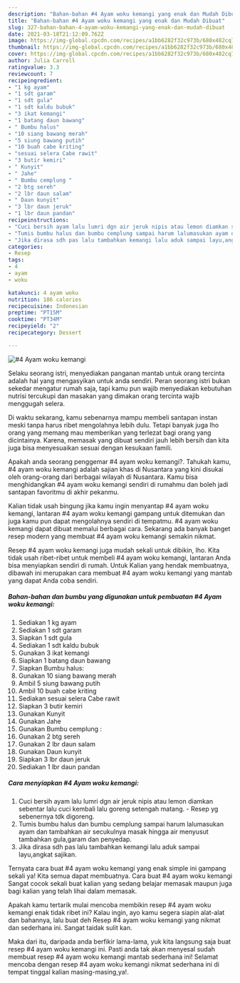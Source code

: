 ```yaml
---
description: "Bahan-bahan #4 Ayam woku kemangi yang enak dan Mudah Dibuat"
title: "Bahan-bahan #4 Ayam woku kemangi yang enak dan Mudah Dibuat"
slug: 327-bahan-bahan-4-ayam-woku-kemangi-yang-enak-dan-mudah-dibuat
date: 2021-03-18T21:12:09.762Z
image: https://img-global.cpcdn.com/recipes/a1bb6282f32c973b/680x482cq70/4-ayam-woku-kemangi-foto-resep-utama.jpg
thumbnail: https://img-global.cpcdn.com/recipes/a1bb6282f32c973b/680x482cq70/4-ayam-woku-kemangi-foto-resep-utama.jpg
cover: https://img-global.cpcdn.com/recipes/a1bb6282f32c973b/680x482cq70/4-ayam-woku-kemangi-foto-resep-utama.jpg
author: Julia Carroll
ratingvalue: 3.3
reviewcount: 7
recipeingredient:
- "1 kg ayam"
- "1 sdt garam"
- "1 sdt gula"
- "1 sdt kaldu bubuk"
- "3 ikat kemangi"
- "1 batang daun bawang"
- " Bumbu halus"
- "10 siang bawang merah"
- "5 siung bawang putih"
- "10 buah cabe kriting"
- "sesuai selera Cabe rawit"
- "3 butir kemiri"
- " Kunyit"
- " Jahe"
- " Bumbu cemplung "
- "2 btg sereh"
- "2 lbr daun salam"
- " Daun kunyit"
- "3 lbr daun jeruk"
- "1 lbr daun pandan"
recipeinstructions:
- "Cuci bersih ayam lalu lumri dgn air jeruk nipis atau lemon diamkan sebentar lalu cuci kembali lalu goreng setengah matang. Resep yg sebenernya tdk digoreng."
- "Tumis bumbu halus dan bumbu cemplung sampai harum lalumasukan ayam dan tambahkan air secukulnya masak hingga air menyusut tambahkan gula,garam dan penyedap."
- "Jika dirasa sdh pas lalu tambahkan kemangi lalu aduk sampai layu,angkat sajikan."
categories:
- Resep
tags:
- 4
- ayam
- woku

katakunci: 4 ayam woku 
nutrition: 186 calories
recipecuisine: Indonesian
preptime: "PT15M"
cooktime: "PT34M"
recipeyield: "2"
recipecategory: Dessert

---
```



![#4 Ayam woku kemangi](https://img-global.cpcdn.com/recipes/a1bb6282f32c973b/680x482cq70/4-ayam-woku-kemangi-foto-resep-utama.jpg)

Selaku seorang istri, menyediakan panganan mantab untuk orang tercinta adalah hal yang mengasyikan untuk anda sendiri. Peran seorang istri bukan sekedar mengatur rumah saja, tapi kamu pun wajib menyediakan kebutuhan nutrisi tercukupi dan masakan yang dimakan orang tercinta wajib menggugah selera.

Di waktu  sekarang, kamu sebenarnya mampu membeli santapan instan meski tanpa harus ribet mengolahnya lebih dulu. Tetapi banyak juga lho orang yang memang mau memberikan yang terlezat bagi orang yang dicintainya. Karena, memasak yang dibuat sendiri jauh lebih bersih dan kita juga bisa menyesuaikan sesuai dengan kesukaan famili. 



Apakah anda seorang penggemar #4 ayam woku kemangi?. Tahukah kamu, #4 ayam woku kemangi adalah sajian khas di Nusantara yang kini disukai oleh orang-orang dari berbagai wilayah di Nusantara. Kamu bisa menghidangkan #4 ayam woku kemangi sendiri di rumahmu dan boleh jadi santapan favoritmu di akhir pekanmu.

Kalian tidak usah bingung jika kamu ingin menyantap #4 ayam woku kemangi, lantaran #4 ayam woku kemangi gampang untuk ditemukan dan juga kamu pun dapat mengolahnya sendiri di tempatmu. #4 ayam woku kemangi dapat dibuat memalui berbagai cara. Sekarang ada banyak banget resep modern yang membuat #4 ayam woku kemangi semakin nikmat.

Resep #4 ayam woku kemangi juga mudah sekali untuk dibikin, lho. Kita tidak usah ribet-ribet untuk membeli #4 ayam woku kemangi, lantaran Anda bisa menyiapkan sendiri di rumah. Untuk Kalian yang hendak membuatnya, dibawah ini merupakan cara membuat #4 ayam woku kemangi yang mantab yang dapat Anda coba sendiri.

<!--inarticleads1-->

##### Bahan-bahan dan bumbu yang digunakan untuk pembuatan #4 Ayam woku kemangi:

1. Sediakan 1 kg ayam
1. Sediakan 1 sdt garam
1. Siapkan 1 sdt gula
1. Sediakan 1 sdt kaldu bubuk
1. Gunakan 3 ikat kemangi
1. Siapkan 1 batang daun bawang
1. Siapkan  Bumbu halus:
1. Gunakan 10 siang bawang merah
1. Ambil 5 siung bawang putih
1. Ambil 10 buah cabe kriting
1. Sediakan sesuai selera Cabe rawit
1. Siapkan 3 butir kemiri
1. Gunakan  Kunyit
1. Gunakan  Jahe
1. Gunakan  Bumbu cemplung :
1. Gunakan 2 btg sereh
1. Gunakan 2 lbr daun salam
1. Gunakan  Daun kunyit
1. Siapkan 3 lbr daun jeruk
1. Sediakan 1 lbr daun pandan




<!--inarticleads2-->

##### Cara menyiapkan #4 Ayam woku kemangi:

1. Cuci bersih ayam lalu lumri dgn air jeruk nipis atau lemon diamkan sebentar lalu cuci kembali lalu goreng setengah matang. - Resep yg sebenernya tdk digoreng.
1. Tumis bumbu halus dan bumbu cemplung sampai harum lalumasukan ayam dan tambahkan air secukulnya masak hingga air menyusut tambahkan gula,garam dan penyedap.
1. Jika dirasa sdh pas lalu tambahkan kemangi lalu aduk sampai layu,angkat sajikan.




Ternyata cara buat #4 ayam woku kemangi yang enak simple ini gampang sekali ya! Kita semua dapat membuatnya. Cara buat #4 ayam woku kemangi Sangat cocok sekali buat kalian yang sedang belajar memasak maupun juga bagi kalian yang telah lihai dalam memasak.

Apakah kamu tertarik mulai mencoba membikin resep #4 ayam woku kemangi enak tidak ribet ini? Kalau ingin, ayo kamu segera siapin alat-alat dan bahannya, lalu buat deh Resep #4 ayam woku kemangi yang nikmat dan sederhana ini. Sangat taidak sulit kan. 

Maka dari itu, daripada anda berfikir lama-lama, yuk kita langsung saja buat resep #4 ayam woku kemangi ini. Pasti anda tak akan menyesal sudah membuat resep #4 ayam woku kemangi mantab sederhana ini! Selamat mencoba dengan resep #4 ayam woku kemangi nikmat sederhana ini di tempat tinggal kalian masing-masing,ya!.

